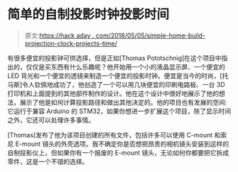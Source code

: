 # 简单的自制投影时钟投影时间

> 原文:[https://hack aday . com/2018/05/05/simple-home-build-projection-clock-projects-time/](https://hackaday.com/2018/05/05/simple-home-built-projection-clock-projects-time/)

有很多便宜的投影钟可供选择，但是正如[Thomas Pototschnig]在这个项目中指出的，仅仅是买东西有什么乐趣呢？他开始用一个小的液晶显示屏、一个便宜的 LED 背光和一个便宜的透镜来制造一个便宜的投影时钟。便宜是当今的时尚，[托马斯]令人钦佩地成功了，他创造了一个可以用几块便宜的印刷电路板、一台 3D 打印机和上面提到的其他部件制作的设计。他在这个设计中很好地展示了他的想法，展示了他是如何计算投影路径和做出其他决定的。他的项目也有发展的空间:它运行于兼容 Arduino 的 STM32，如果你想进一步扩展这个项目，除了显示时间之外，它还可以处理许多事情。

[Thomas]发布了他为该项目创建的所有文件，包括许多可以使用 C-mount 和索尼 E-mount 镜头的外壳选项。我不确定你是否想把昂贵的相机镜头安装到这样的自制投影仪上，但如果你有一个报废的 E-mount 镜头，无论如何你都要把它拆成零件，这是一个不错的选择。